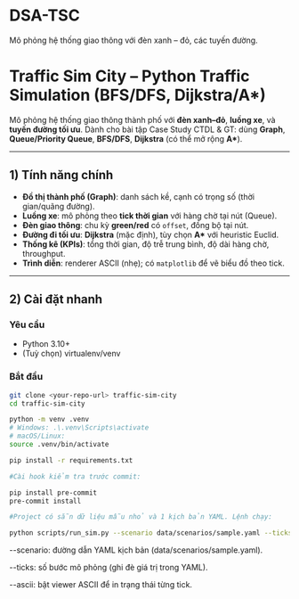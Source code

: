# DSA-TSC
Mô phỏng hệ thống giao thông với đèn xanh – đỏ, các tuyến đường.

# Traffic Sim City – Python Traffic Simulation (BFS/DFS, Dijkstra/A*)

Mô phỏng hệ thống giao thông thành phố với **đèn xanh–đỏ**, **luồng xe**, và **tuyến đường tối ưu**.
Dành cho bài tập Case Study CTDL & GT: dùng **Graph**, **Queue/Priority Queue**, **BFS/DFS**, **Dijkstra** (có thể mở rộng **A\***).

---

## 1) Tính năng chính

- **Đồ thị thành phố (Graph)**: danh sách kề, cạnh có trọng số (thời gian/quãng đường).
- **Luồng xe**: mô phỏng theo **tick thời gian** với hàng chờ tại nút (Queue).
- **Đèn giao thông**: chu kỳ **green/red** có `offset`, đồng bộ tại nút.
- **Đường đi tối ưu**: **Dijkstra** (mặc định), tùy chọn **A\*** với heuristic Euclid.
- **Thống kê (KPIs)**: tổng thời gian, độ trễ trung bình, độ dài hàng chờ, throughput.
- **Trình diễn**: renderer ASCII (nhẹ); có `matplotlib` để vẽ biểu đồ theo tick.

---

## 2) Cài đặt nhanh

### Yêu cầu
- Python 3.10+
- (Tuỳ chọn) virtualenv/venv

### Bắt đầu
```bash
git clone <your-repo-url> traffic-sim-city
cd traffic-sim-city

python -m venv .venv
# Windows: .\.venv\Scripts\activate
# macOS/Linux:
source .venv/bin/activate

pip install -r requirements.txt

#Cài hook kiểm tra trước commit:

pip install pre-commit
pre-commit install

#Project có sẵn dữ liệu mẫu nhỏ và 1 kịch bản YAML. Lệnh chạy:

python scripts/run_sim.py --scenario data/scenarios/sample.yaml --ticks 10 --ascii

```
--scenario: đường dẫn YAML kịch bản (data/scenarios/sample.yaml).

--ticks: số bước mô phỏng (ghi đè giá trị trong YAML).

--ascii: bật viewer ASCII để in trạng thái từng tick.
